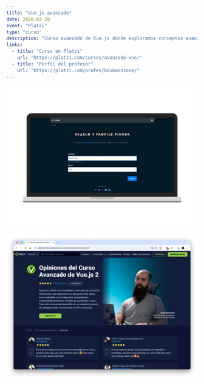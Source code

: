 ```yaml
---
title: "Vue.js avanzado"
date: 2020-03-28
event: "Platzi"
type: "curso"
description: "Curso avanzado de Vue.js donde exploramos conceptos avanzados y mejores prácticas del framework"
links:
  - title: "Curso en Platzi"
    url: "https://platzi.com/cursos/avanzado-vue/"
  - title: "Perfil del profesor"
    url: "https://platzi.com/profes/baumannzone/"
---
```


![Curso Vue.js avanzado - Platzi](../../assets/talks/platzi-vue-course/main.png)

![Curso Vue.js avanzado - Platzi](../../assets/talks/platzi-vue-course/1.png)
